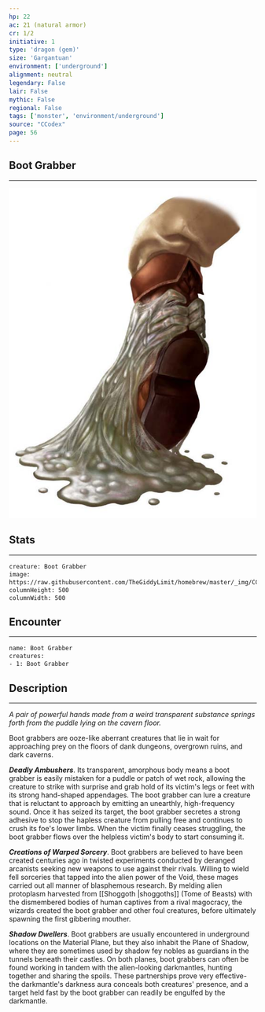 ```yaml
---
hp: 22
ac: 21 (natural armor)
cr: 1/2
initiative: 1
type: 'dragon (gem)'    
size: 'Gargantuan'
environment: ['underground']
alignment: neutral
legendary: False
lair: False
mythic: False
regional: False
tags: ['monster', 'environment/underground']
source: "CCodex"
page: 56
---
```


## Boot Grabber
---

![|600](https://raw.githubusercontent.com/TheGiddyLimit/homebrew/master/_img/CCodex/bootgrabber.jpg)

## Stats
---

```statblock
creature: Boot Grabber
image: https://raw.githubusercontent.com/TheGiddyLimit/homebrew/master/_img/CCodex/bootgrabber_token.png
columnHeight: 500
columnWidth: 500
```

## Encounter
---

```encounter-table
name: Boot Grabber
creatures:
- 1: Boot Grabber
```

## Description
---
_A pair of powerful hands made from a weird transparent substance springs forth from the puddle lying on the cavern floor._

Boot grabbers are ooze-like aberrant creatures that lie in wait for approaching prey on the floors of dank dungeons, overgrown ruins, and dark caverns.

**_Deadly Ambushers_**. Its transparent, amorphous body means a boot grabber is easily mistaken for a puddle or patch of wet rock, allowing the creature to strike with surprise and grab hold of its victim's legs or feet with its strong hand-shaped appendages. The boot grabber can lure a creature that is reluctant to approach by emitting an unearthly, high-frequency sound. Once it has seized its target, the boot grabber secretes a strong adhesive to stop the hapless creature from pulling free and continues to crush its foe's lower limbs. When the victim finally ceases struggling, the boot grabber flows over the helpless victim's body to start consuming it.


**_Creations of Warped Sorcery_**. Boot grabbers are believed to have been created centuries ago in twisted experiments conducted by deranged arcanists seeking new weapons to use against their rivals. Willing to wield fell sorceries that tapped into the alien power of the Void, these mages carried out all manner of blasphemous research. By melding alien protoplasm harvested from [[Shoggoth \|shoggoths]] (Tome of Beasts) with the dismembered bodies of human captives from a rival magocracy, the wizards created the boot grabber and other foul creatures, before ultimately spawning the first gibbering mouther.


**_Shadow Dwellers_**. Boot grabbers are usually encountered in underground locations on the Material Plane, but they also inhabit the Plane of Shadow, where they are sometimes used by shadow fey nobles as guardians in the tunnels beneath their castles. On both planes, boot grabbers can often be found working in tandem with the alien-looking darkmantles, hunting together and sharing the spoils. These partnerships prove very effective-the darkmantle's darkness aura conceals both creatures' presence, and a target held fast by the boot grabber can readily be engulfed by the darkmantle.







